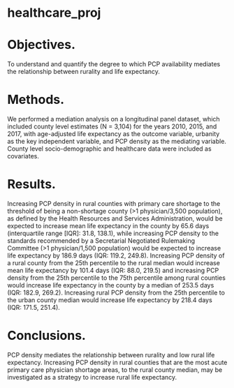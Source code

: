 # healthcare_proj

# Objectives. 
To understand and quantify the degree to which PCP availability mediates the relationship between rurality and life expectancy. 

# Methods. 
We performed a mediation analysis on a longitudinal panel dataset, which included county level estimates (N = 3,104) for the years 2010, 2015, and 2017, with age-adjusted life expectancy as the outcome variable, urbanity as the key independent variable, and PCP density as the mediating variable. County level socio-demographic and healthcare data were included as covariates.

# Results. 
Increasing PCP density in rural counties with primary care shortage to the threshold of being a non-shortage county (>1 physician/3,500 population), as defined by the Health Resources and Services Administration, would be expected to increase mean life expectancy in the county by 65.6 days (interquartile range [IQR]: 31.8, 138.1), while increasing PCP density to the standards recommended by a Secretarial Negotiated Rulemaking Committee (>1 physician/1,500 population) would be expected to increase life expectancy by 186.9 days (IQR: 119.2, 249.8). Increasing PCP density of a rural county from the 25th percentile to the rural median would increase mean life expectancy by 101.4 days (IQR: 88.0, 219.5) and increasing PCP density from the 25th percentile to the 75th percentile among rural counties would increase life expectancy in the county by a median of 253.5 days (IQR: 182.9, 269.2). Increasing rural PCP density from the 25th percentile to the urban county median would increase life expectancy by 218.4 days (IQR: 171.5, 251.4).

# Conclusions. 
PCP density mediates the relationship between rurality and  low rural life expectancy. Increasing PCP density in rural counties that are the most acute primary care physician shortage areas, to the rural county median, may be investigated as a strategy to increase rural life expectancy.
